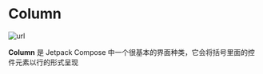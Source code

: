 # Column

![url](https://developer.android.com/images/jetpack/compose/layout-column-row-box.png)

**Column** 是 Jetpack Compose 中一个很基本的界面种类，它会将括号里面的控件元素以行的形式呈现

